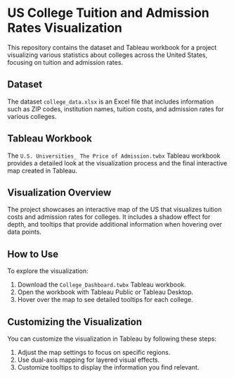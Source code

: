 # US College Tuition and Admission Rates Visualization

This repository contains the dataset and Tableau workbook for a project visualizing various statistics about colleges across the United States, focusing on tuition and admission rates.

## Dataset

The dataset `college_data.xlsx` is an Excel file that includes information such as ZIP codes, institution names, tuition costs, and admission rates for various colleges.

## Tableau Workbook

The `U.S. Universities_ The Price of Admission.twbx` Tableau workbook provides a detailed look at the visualization process and the final interactive map created in Tableau.

## Visualization Overview

The project showcases an interactive map of the US that visualizes tuition costs and admission rates for colleges. It includes a shadow effect for depth, and tooltips that provide additional information when hovering over data points.

## How to Use

To explore the visualization:
1. Download the `College_Dashboard.twbx` Tableau workbook.
2. Open the workbook with Tableau Public or Tableau Desktop.
3. Hover over the map to see detailed tooltips for each college.

## Customizing the Visualization

You can customize the visualization in Tableau by following these steps:
1. Adjust the map settings to focus on specific regions.
2. Use dual-axis mapping for layered visual effects.
3. Customize tooltips to display the information you find relevant.
